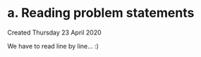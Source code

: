 # a. Reading problem statements
Created Thursday 23 April 2020

We have to read line by line... :)

